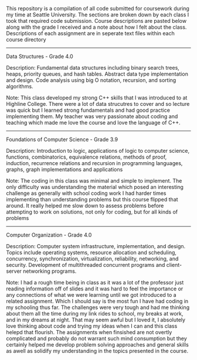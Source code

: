This repository is a compilation of all code submitted for coursework during my time at Seattle University. The sections are broken down by each class I took that required code submission. Course descriptions are pasted
below along with the grade I received and a note about how I felt about the class. Descriptions of each assignment are in seperate text files within each course directory

------------------------------------------------------------------------------------------------------------------------------------------------------------------------------------------------------------------------------------------------

Data Structures - Grade 4.0

Description:
Fundamental data structures including binary search trees, heaps, priority queues, and hash tables. Abstract data type implementation and design. Code analysis using big O notation, recursion, and sorting algorithms.

Note:
This class developed my strong C++ skills that I was introduced to at Highline College. There were a lot of data strucutres to cover and so lecture was quick but I learned strong fundamentals and had
good practice implementing them. My teacher was very passionate about coding and teaching which made me love the course and love the language of C++.

------------------------------------------------------------------------------------------------------------------------------------------------------------------------------------------------------------------------------------------------

Foundations of Computer Science - Grade 3.9

Description: 
Introduction to logic, applications of logic to computer science, functions, combinatorics, equivalence relations, methods of proof, induction, recurrence relations and recursion in programming languages, graphs, graph implementations and applications

Note: 
The coding in this class was minimal and simple to implement. The only difficulty was understanding the material which posed an interesting challenge as generally with school coding work I had harder times implementing than understanding problems
but this course flipped that around. It really helped me slow down to assess problems before attempting to work on solutions, not only for coding, but for all kinds of problems

------------------------------------------------------------------------------------------------------------------------------------------------------------------------------------------------------------------------------------------------

Computer Organization - Grade 4.0

Description:
Computer system infrastructure, implementation, and design. Topics include operating systems, resource allocation and scheduling, concurrency, synchronization, virtualization, reliability,
networking, and security. Development of multithreaded concurrent programs and client-server networking programs.

Note:
I had a rough time being in class as it was a lot of the professor just reading information off of slides and it was hard to feel the importance or any connections of what we were learning until
we got introduced to a related assignment. Which I should say is the most fun I have had coding in my schooling thus far. The challenges were very tough and had me thinking about them all the time during
my link rides to school, my breaks at work, and in my dreams at night. That may seem awful but I loved it, I absolutely love thinking about code and trying my ideas when I can and this class helepd that 
flourish. The assignments when finsished are not overtly complicated and probably do not warrant such mind consumption but they certainly helped me develop problem solving approaches and general skills
as awell as solidify my understanding in the topics presented in the course.
